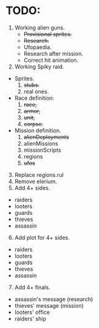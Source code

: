 # TODO:

1. Working alien guns.
   + ~~Provisional sprites.~~
   + ~~Research.~~
   + Ufopaedia.
   + Research after mission.
   + Correct hit animation.
2. Working Spiky raid.
  * Sprites.
    1. ~~stubs.~~
    2. real ones.
  * Race definition:
    1. ~~race,~~
    2. ~~armor,~~
    3. ~~unit,~~
    4. ~~corpse.~~
  * Mission definition.
    1. ~~alienDeployments~~
    2. alienMissions
    3. missionScripts
    4. regions
    5. ~~ufos~~     
3. Replace regions.rul
4. Remove elerium.
5. Add 4+ sides.
  * raiders
  * looters
  * guards
  * thieves
  * assassin
6. Add plot for 4+ sides.
  * raiders
  * looters
  * guards
  * thieves
  * assassin
7. Add 4+ finals.
  * assassin's message (research)
  * thieves' message (mission)
  * looters' office
  * raiders' ship

